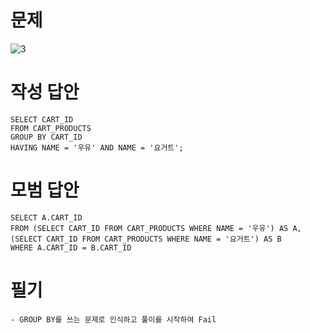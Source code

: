 # 문제
![3](https://user-images.githubusercontent.com/48504392/81691734-3e563b80-9498-11ea-82cf-ceb9ca0937d5.png)
# 작성 답안
~~~mysql
SELECT CART_ID
FROM CART_PRODUCTS
GROUP BY CART_ID
HAVING NAME = '우유' AND NAME = '요거트';
~~~
# 모범 답안
~~~mysql
SELECT A.CART_ID
FROM (SELECT CART_ID FROM CART_PRODUCTS WHERE NAME = '우유') AS A, (SELECT CART_ID FROM CART_PRODUCTS WHERE NAME = '요거트') AS B
WHERE A.CART_ID = B.CART_ID
~~~
# 필기
~~~
- GROUP BY를 쓰는 문제로 인식하고 풀이를 시작하여 Fail
~~~
